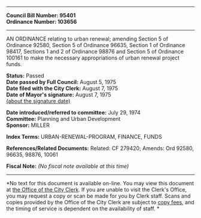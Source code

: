 * * * * *  
  
**Council Bill Number: [](#h0)[](#h2)95401**   
**Ordinance Number: 103656**  
  
* * * * *  
  
AN ORDINANCE relating to urban renewal; amending Section 5 of Ordinance 92580, Section 5 of Ordinance 96635, Section 1 of Ordinance 98417, Sections 1 and 2 of Ordinance 98876 and Section 5 of Ordinance 100161 to make the necessary appropriations of urban renewal project funds.  
  
**Status:** Passed   
**Date passed by Full Council:** August 5, 1975   
**Date filed with the City Clerk:** August 7, 1975   
**Date of Mayor's signature:** August 7, 1975   
[(about the signature date)](/~public/approvaldate.htm)   
  
  
**Date introduced/referred to committee:** July 29, 1974   
**Committee:** Planning and Urban Development   
**Sponsor:** MILLER   
  
**Index Terms:** URBAN-RENEWAL-PROGRAM, FINANCE, FUNDS  
  
**References/Related Documents:** Related: CF 279420; Amends: Ord 92580, 96635, 98876, 10061  
  
**Fiscal Note:** *(No fiscal note available at this time)*  
  
* * * * *  
  
*No text for this document is available on-line. You may view this document at [the Office of the City Clerk](http://www.seattle.gov/leg/clerk/contactUs.htm). If you are unable to visit the Clerk's Office, you may request a copy or scan be made for you by Clerk staff. Scans and copies provided by the Office of the City Clerk are subject to [copy fees](http://clerk.seattle.gov/~public/clerkfees.htm), and the timing of service is dependent on the availability of staff. *  
  
  
